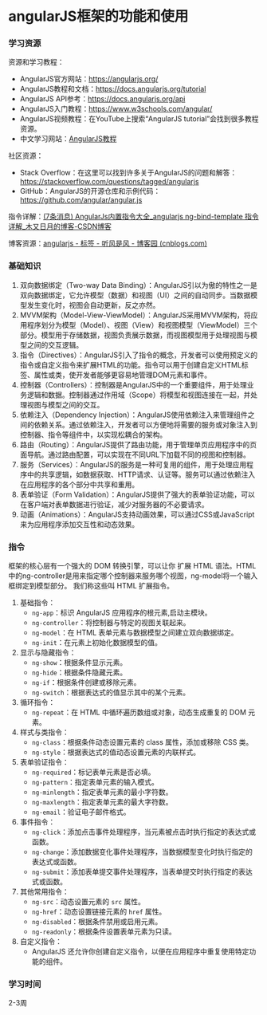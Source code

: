 # angularJS框架的功能和使用

### 学习资源

资源和学习教程：

- AngularJS官方网站：https://angularjs.org/
- AngularJS教程和文档：https://docs.angularjs.org/tutorial
- AngularJS API参考：https://docs.angularjs.org/api
- AngularJS入门教程：https://www.w3schools.com/angular/
- AngularJS视频教程：在YouTube上搜索“AngularJS tutorial”会找到很多教程资源。
- 中文学习网站：[AngularJS教程](https://www.angularjs.net.cn/tutorial/)

社区资源：

- Stack Overflow：在这里可以找到许多关于AngularJS的问题和解答：https://stackoverflow.com/questions/tagged/angularjs
- GitHub：AngularJS的开源仓库和示例代码：https://github.com/angular/angular.js

指令详解：[(7条消息) AngularJs内置指令大全_angularjs ng-bind-template 指令详解_木又日月的博客-CSDN博客](https://blog.csdn.net/qq_35759390/article/details/65446049)

博客资源：[angularjs - 标签 - 听风是风 - 博客园 (cnblogs.com)](https://www.cnblogs.com/echolun/tag/angularjs/)

### 基础知识

1. 双向数据绑定（Two-way Data Binding）：AngularJS引以为傲的特性之一是双向数据绑定，它允许模型（数据）和视图（UI）之间的自动同步。当数据模型发生变化时，视图会自动更新，反之亦然。
2. MVVM架构（Model-View-ViewModel）：AngularJS采用MVVM架构，将应用程序划分为模型（Model）、视图（View）和视图模型（ViewModel）三个部分。模型用于存储数据，视图负责展示数据，而视图模型用于处理视图与模型之间的交互逻辑。
3. 指令（Directives）：AngularJS引入了指令的概念，开发者可以使用预定义的指令或自定义指令来扩展HTML的功能。指令可以用于创建自定义HTML标签、属性或类，使开发者能够更容易地管理DOM元素和事件。
4. 控制器（Controllers）：控制器是AngularJS中的一个重要组件，用于处理业务逻辑和数据。控制器通过作用域（Scope）将模型和视图连接在一起，并处理视图与模型之间的交互。
5. 依赖注入（Dependency Injection）：AngularJS使用依赖注入来管理组件之间的依赖关系。通过依赖注入，开发者可以方便地将需要的服务或对象注入到控制器、指令等组件中，以实现松耦合的架构。
6. 路由（Routing）：AngularJS提供了路由功能，用于管理单页应用程序中的页面导航。通过路由配置，可以实现在不同URL下加载不同的视图和控制器。
7. 服务（Services）：AngularJS的服务是一种可复用的组件，用于处理应用程序中的共享逻辑，如数据获取、HTTP请求、认证等。服务可以通过依赖注入在应用程序的各个部分中共享和重用。
8. 表单验证（Form Validation）：AngularJS提供了强大的表单验证功能，可以在客户端对表单数据进行验证，减少对服务器的不必要请求。
9. 动画（Animations）：AngularJS支持动画效果，可以通过CSS或JavaScript来为应用程序添加交互性和动态效果。

### 指令

框架的核心层有一个强大的 DOM 转换引擎，可以让你 扩展 HTML 语法。HTML中的ng-controller是用来指定哪个控制器来服务哪个视图，ng-model将一个输入框绑定到模型部分。 我们称这些叫 HTML  扩展指令。

1. 基础指令：
   - `ng-app`：标识 AngularJS 应用程序的根元素,启动主模块。
   - `ng-controller`：将控制器与特定的视图关联起来。
   - `ng-model`：在 HTML 表单元素与数据模型之间建立双向数据绑定。
   - `ng-init`：在元素上初始化数据模型的值。
2. 显示与隐藏指令：
   - `ng-show`：根据条件显示元素。
   - `ng-hide`：根据条件隐藏元素。
   - `ng-if`：根据条件创建或移除元素。
   - `ng-switch`：根据表达式的值显示其中的某个元素。
3. 循环指令：
   - `ng-repeat`：在 HTML 中循环遍历数组或对象，动态生成重复的 DOM 元素。
4. 样式与类指令：
   - `ng-class`：根据条件动态设置元素的 class 属性，添加或移除 CSS 类。
   - `ng-style`：根据表达式的值动态设置元素的内联样式。
5. 表单验证指令：
   - `ng-required`：标记表单元素是否必填。
   - `ng-pattern`：指定表单元素的输入模式。
   - `ng-minlength`：指定表单元素的最小字符数。
   - `ng-maxlength`：指定表单元素的最大字符数。
   - `ng-email`：验证电子邮件格式。
6. 事件指令：
   - `ng-click`：添加点击事件处理程序，当元素被点击时执行指定的表达式或函数。
   - `ng-change`：添加数据变化事件处理程序，当数据模型变化时执行指定的表达式或函数。
   - `ng-submit`：添加表单提交事件处理程序，当表单提交时执行指定的表达式或函数。
7. 其他常用指令：
   - `ng-src`：动态设置元素的 `src` 属性。
   - `ng-href`：动态设置链接元素的 `href` 属性。
   - `ng-disabled`：根据条件禁用或启用元素。
   - `ng-readonly`：根据条件设置表单元素为只读。
8. 自定义指令：
   - AngularJS 还允许你创建自定义指令，以便在应用程序中重复使用特定功能的组件。

### 学习时间

2-3周



